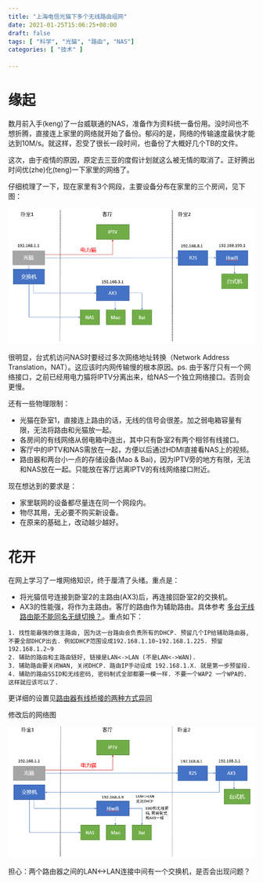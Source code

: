 ```yaml
---
title: "上海电信光猫下多个无线路由组网"
date: 2021-01-25T15:06:25+08:00
draft: false
tags: [ "科学", "光猫", "路由", "NAS"]
categories: [ "技术" ]

---
```


# 缘起
数月前入手(keng)了一台威联通的NAS，准备作为资料统一备份用。没时间也不想折腾，直接连上家里的网络就开始了备份。郁闷的是，网络的传输速度最快才能达到10M/s。就这样，忍受了很长一段时间，也备份了大概好几个TB的文件。

这次，由于疫情的原因，原定去三亚的度假计划就这么被无情的取消了。正好腾出时间优(zhe)化(teng)一下家里的网络了。

仔细梳理了一下，现在家里有3个网段，主要设备分布在家里的三个房间，见下图：

![](Pre.PNG)

很明显，台式机访问NAS时要经过多次网络地址转换（Network Address Translation，NAT）。这应该时内网传输慢的根本原因。ps. 由于客厅只有一个网络接口，之前已经用电力猫将IPTV分离出来，给NAS一个独立网络接口。否则会更慢。

还有一些物理限制：
- 光猫在卧室1，直接连上路由的话，无线的信号会很差。加之弱电箱容量有限，无法将路由和光猫放一起。
- 各房间的有线网络从弱电箱中连出，其中只有卧室2有两个相邻有线接口。
- 客厅中的IPTV和NAS需放在一起，方便以后通过HDMI直接看NAS上的视频。
- 路由器和两台小一点的存储设备(Mao & Bai)，因为IPTV旁的地方有限，无法和NAS放在一起。只能放在客厅远离IPTV的有线网络接口附近。

现在想达到的要求是：
- 家里联网的设备都尽量连在同一个网段内。
- 物尽其用，无必要不购买新设备。
- 在原来的基础上，改动越少越好。

# 花开

在网上学习了一堆网络知识，终于厘清了头绪。重点是：
- 将光猫信号连接到卧室2的主路由(AX3)后，再连接回卧室2的交换机。
- AX3的性能强，将作为主路由。客厅的路由作为辅助路由。具体参考 [多台无线路由能不能同名无缝切换？](https://v2ex.com/t/195096?__cf_chl_jschl_tk__=f2bc290606679e70b9885c6a78c21e9b945fde92-1611555065-0-AesljIQjJ9J44A5osWjO78SC9b1JF1QzrcvWioCada5po39sj_pyNxRMc7UUP5sn127Tlu3pQEDIXkDWe1Ib2xwpwvTy87sgu_h34BJeXYyKCT4MM2gdzQpKfZ9qIgiVycNXCxEFl13S-SXQSFQevA1lqh3nh0s9TCHj-oJGtzB_pSruRQoJ8kCoMa0SX7EA6YiwymXpe-803Yn0Rwa3IOjVz9xyv10kEGAKjvRDiOlgRcRwmDGMivalAlKBK8PqpsYqaVADii_2sSSCbkJD9zv-bVURZopMqKd_wGo4s0D49lHIlbttJtuSI6iKjynWZB-NOOtox97j1i9_FTwCtU7Ve-pN7ADYhFuKI01Vz9jvdo_jiqSXdTxF1k3QBWIdeg)。重点如下：

```
1. 找性能最强的做主路由, 因为这一台路由会负责所有的DHCP. 预留几个IP给辅助路由器, 不要全部DHCP出去. 例如DHCP范围设成192.168.1.10~192.168.1.225. 预留192.168.1.2~9
2. 辅助的路由和主路由链好, 链接是LAN<->LAN (不是LAN<->WAN).
3. 辅助路由要关闭WAN, 关闭DHCP. 路由IP手动设成 192.168.1.X. 就是第一步预留段.
4. 辅助的路由SSID和无线密码, 密码制式全部都要一模一样. 不要一个WAP2 一个WPA的. 这样就应该可以了.
```

更详细的设置见[路由器有线桥接的两种方式异同](https://blog.csdn.net/silyvin/article/details/49667019)

修改后的网络图

![](Post.PNG)

担心：两个路由器之间的LAN<->LAN连接中间有一个交换机，是否会出现问题？


